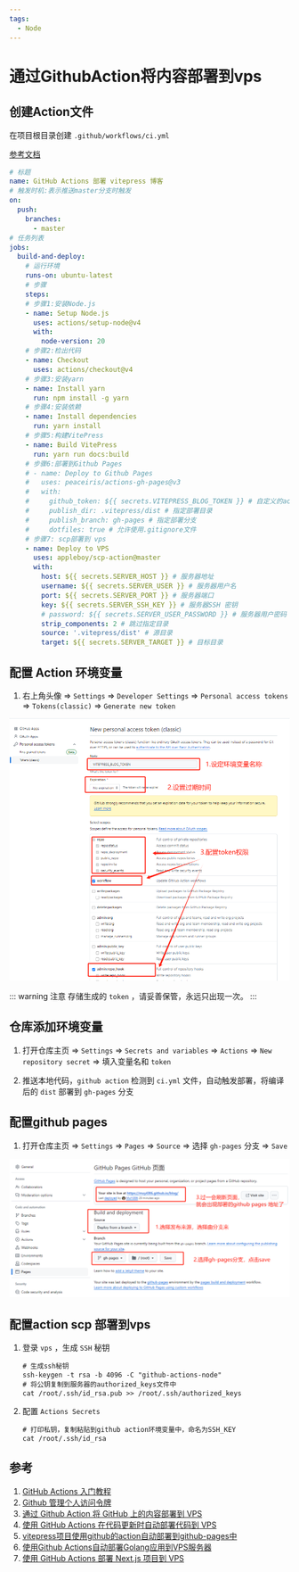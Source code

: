 ```yaml
---
tags:
  - Node
---
```

# 通过GithubAction将内容部署到vps

## 创建Action文件
在项目根目录创建 `.github/workflows/ci.yml`

[参考文档](https://github.com/ATQQ/sugar-blog/blob/047a49ff164676502e97ce70247946ba7a5b15c8/packages/create-theme/public/template/.github/workflows/deploy.yml)

```yml
# 标题
name: GitHub Actions 部署 vitepress 博客
# 触发时机:表示推送master分支时触发
on:
  push:
    branches:
      - master
# 任务列表
jobs:
  build-and-deploy:
    # 运行环境
    runs-on: ubuntu-latest
    # 步骤
    steps:
    # 步骤1:安装Node.js
    - name: Setup Node.js
      uses: actions/setup-node@v4
      with:
        node-version: 20
    # 步骤2:检出代码
    - name: Checkout
      uses: actions/checkout@v4
    # 步骤3:安装yarn
    - name: Install yarn
      run: npm install -g yarn
    # 步骤4:安装依赖
    - name: Install dependencies
      run: yarn install
    # 步骤5:构建VitePress
    - name: Build VitePress
      run: yarn run docs:build
    # 步骤6:部署到Github Pages
    # - name: Deploy to Github Pages
    #   uses: peaceiris/actions-gh-pages@v3
    #   with:
    #     github_token: ${{ secrets.VITEPRESS_BLOG_TOKEN }} # 自定义的action环境变量
    #     publish_dir: .vitepress/dist # 指定部署目录
    #     publish_branch: gh-pages # 指定部署分支
    #     dotfiles: true # 允许使用.gitignore文件
    # 步骤7: scp部署到 vps
    - name: Deploy to VPS
      uses: appleboy/scp-action@master
      with:
        host: ${{ secrets.SERVER_HOST }} # 服务器地址
        username: ${{ secrets.SERVER_USER }} # 服务器用户名
        port: ${{ secrets.SERVER_PORT }} # 服务器端口
        key: ${{ secrets.SERVER_SSH_KEY }} # 服务器SSH 密钥
        # password: ${{ secrets.SERVER_USER_PASSWORD }} # 服务器用户密码
        strip_components: 2 # 跳过指定目录
        source: '.vitepress/dist' # 源目录
        target: ${{ secrets.SERVER_TARGET }} # 目标目录
```

## 配置 Action 环境变量

1. 右上角头像 => `Settings` => `Developer Settings` => `Personal access tokens` => `Tokens(classic)` => `Generate new token`

![vitepress_blog_token](/Images/Node/通过GithubAction将内容部署到vps/vitepress_blog_token.png "vitepress_blog_token")

::: warning 注意
存储生成的 `token` ，请妥善保管，永远只出现一次。
:::

## 仓库添加环境变量
1. 打开仓库主页 => `Settings` => `Secrets and variables` => `Actions` => `New repository secret` => 填入变量名和 `token`

1. 推送本地代码，`github action` 检测到 `ci.yml` 文件，自动触发部署，将编译后的 `dist` 部署到 `gh-pages` 分支

## 配置github pages

1. 打开仓库主页 => `Settings` => `Pages` => `Source` => 选择 `gh-pages` 分支 => `Save`

![github_pages](/Images/Node/通过GithubAction将内容部署到vps/github_pages.png "github_pages")

## 配置action scp 部署到vps

1. 登录 `vps` ，生成 `SSH` 秘钥

    ```shell
    # 生成ssh秘钥
    ssh-keygen -t rsa -b 4096 -C "github-actions-node"
    # 将公钥复制到服务器的authorized_keys文件中
    cat /root/.ssh/id_rsa.pub >> /root/.ssh/authorized_keys
    ```
1. 配置 `Actions Secrets`

    ```shell
    # 打印私钥，复制粘贴到github action环境变量中，命名为SSH_KEY
    cat /root/.ssh/id_rsa
    ```


## 参考
1. [GitHub Actions 入门教程](https://www.ruanyifeng.com/blog/2019/09/getting-started-with-github-actions.html)
1. [Github 管理个人访问令牌](https://docs.github.com/zh/authentication/keeping-your-account-and-data-secure/managing-your-personal-access-tokens)
1. [通过 Github Action 将 GitHub 上的内容部署到 VPS](https://tourcoder.com/deploy-from-github-to-vps-via-github-action/)
1. [使用 GitHub Actions 在代码更新时自动部署代码到 VPS](https://blog.csdn.net/m0_57236802/article/details/134216395)
1. [vitepress项目使用github的action自动部署到github-pages中](https://blog.csdn.net/weixin_43972992/article/details/135123018)
1. [使用Github Actions自动部署Golang应用到VPS服务器](https://github.com/axiaoxin/axiaoxin/issues/27)
1. [使用 GitHub Actions 部署 Next.js 项目到 VPS](https://riddma.com/post/deploy-next-js-to-vps-using-github-actions)